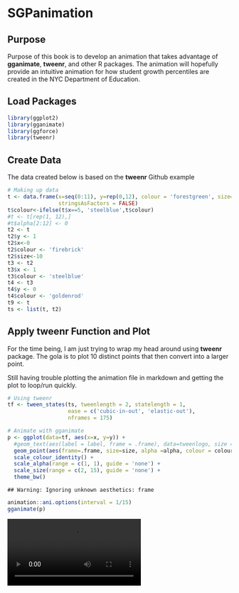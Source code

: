 SGPanimation
================

Purpose
-------

Purpose of this book is to develop an animation that takes advantage of **gganimate**, **tweenr**, and other R packages. The animation will hopefully provide an intuitive animation for how student growth percentiles are created in the NYC Department of Education.

Load Packages
-------------

``` r
library(ggplot2)
library(gganimate)
library(ggforce)
library(tweenr)
```

Create Data
-----------

The data created below is based on the **tweenr** Github example

``` r
# Making up data
t <- data.frame(x=seq(0:11), y=rep(0,12), colour = 'forestgreen', size=0.5, alpha = 1, 
                stringsAsFactors = FALSE)
t$colour<-ifelse(t$x==5, 'steelblue',t$colour)
#t <- t[rep(1, 12),]
#t$alpha[2:12] <- 0
t2 <- t
t2$y <- 1
t2$x<-0
t2$colour <- 'firebrick'
t2$size<-10
t3 <- t2
t3$x <- 1
t3$colour <- 'steelblue'
t4 <- t3
t4$y <- 0
t4$colour <- 'goldenrod'
t9 <- t
ts <- list(t, t2)
```

Apply **tweenr** Function and Plot
----------------------------------

For the time being, I am just trying to wrap my head around using **tweenr** package. The gola is to plot 10 distinct points that then convert into a larger point.

Still having trouble plotting the animation file in markdown and getting the plot to loop/run quickly.

``` r
# Using tweenr
tf <- tween_states(ts, tweenlength = 2, statelength = 1, 
                   ease = c('cubic-in-out', 'elastic-out'), 
                   nframes = 175)

# Animate with gganimate
p <- ggplot(data=tf, aes(x=x, y=y)) + 
  #geom_text(aes(label = label, frame = .frame), data=tweenlogo, size = 13) + 
  geom_point(aes(frame=.frame, size=size, alpha =alpha, colour = colour)) + 
  scale_colour_identity() + 
  scale_alpha(range = c(1, 1), guide = 'none') +
  scale_size(range = c(2, 15), guide = 'none') + 
  theme_bw()
```

    ## Warning: Ignoring unknown aesthetics: frame

``` r
animation::ani.options(interval = 1/15)
gganimate(p)
```

<video   controls loop>
<source src="SGPanimation_files/figure-markdown_github/tweenr-.webm" />
<p>
video of chunk tweenr
</p>
</video>
